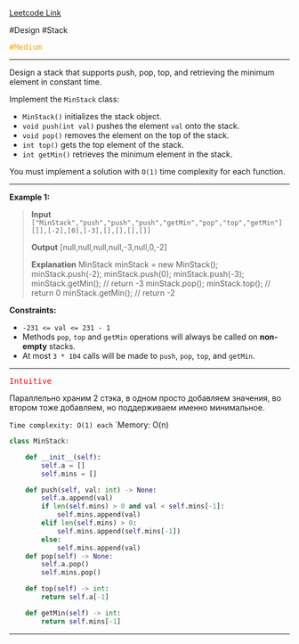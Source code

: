 [Leetcode Link](https://leetcode.com/problems/min-stack/)

#Design #Stack

<kbd><span style="color:orange;">#Medium</span> </kbd>

---
Design a stack that supports push, pop, top, and retrieving the minimum element in constant time.

Implement the `MinStack` class:

- `MinStack()` initializes the stack object.
- `void push(int val)` pushes the element `val` onto the stack.
- `void pop()` removes the element on the top of the stack.
- `int top()` gets the top element of the stack.
- `int getMin()` retrieves the minimum element in the stack.

You must implement a solution with `O(1)` time complexity for each function.

---

**Example 1:**

>**Input**
`["MinStack","push","push","push","getMin","pop","top","getMin"]`
`[[],[-2],[0],[-3],[],[],[],[]]`
>
>**Output**
>[null,null,null,null,-3,null,0,-2]
>
>**Explanation**
>MinStack minStack = new MinStack();
>minStack.push(-2);
>minStack.push(0);
>minStack.push(-3);
>minStack.getMin(); // return -3
>minStack.pop();
>minStack.top();    // return 0
>minStack.getMin(); // return -2

**Constraints:**

- `-231 <= val <= 231 - 1`
- Methods `pop`, `top` and `getMin` operations will always be called on **non-empty** stacks.
- At most `3 * 104` calls will be made to `push`, `pop`, `top`, and `getMin`.

---
<kbd><span style="color:red;"> Intuitive</span></kbd>

Параллельно храним 2 стэка, в одном просто добавляем значения, во втором тоже добавляем, но поддерживаем именно минимальное.

`Time complexity: O(1) each`
`Memory: O(n)

```python
class MinStack:

    def __init__(self):
        self.a = []
        self.mins = []

    def push(self, val: int) -> None:
        self.a.append(val)
        if len(self.mins) > 0 and val < self.mins[-1]:
            self.mins.append(val)
        elif len(self.mins) > 0:
            self.mins.append(self.mins[-1])
        else:
            self.mins.append(val)
    def pop(self) -> None:
        self.a.pop()
        self.mins.pop()

    def top(self) -> int:
        return self.a[-1]

    def getMin(self) -> int:
        return self.mins[-1]
```

---
